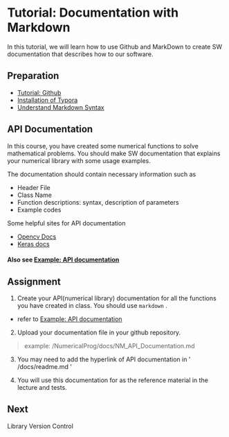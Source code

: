 # Tutorial: Documentation with Markdown

In this tutorial, we will learn how to use Github and MarkDown to create SW documentation that describes how to our software. 

## Preparation

* [Tutorial: Github](tutorial-markdown.md#preparation)
* [Installation of Typora](../../resource/markdown/#markdown-editor)
* [Understand Markdown Syntax](../../resource/markdown/#markdown-editor)



## API Documentation

In this course, you have created some numerical functions to solve mathematical problems. You should make SW documentation that explains your numerical library with some usage examples.

The documentation should contain necessary information such as

* Header File
* Class Name
* Function descriptions: syntax, description of parameters
* Example codes

Some helpful sites for API documentation

* [Opencv Docs](https://docs.opencv.org/3.4.11/d4/d86/group__imgproc__filter.html#ga27c049795ce870216ddfb366086b5a04)
* [Keras docs](https://keras.io/api/models/model/)



#### Also see  [Example: API documentation ](../../resource/markdown/example-api-documentation.md#numerical-programming-api) 

## Assignment 

1. Create your API\(numerical library\) documentation for all the functions you have created in class. You should use `markdown` .

* refer to   [Example: API documentation ](../../resource/markdown/example-api-documentation.md#numerical-programming-api) 

2. Upload your documentation file in your github repository.

> example:  /NumericalProg/docs/NM\_API\_Documentation.md



3. You may need to add the hyperlink of API documentation in ' /docs/readme.md ' 

4. You will use this documentation for as the reference material in the lecture and tests.

## Next

Library Version Control

